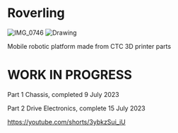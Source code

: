 # Roverling

![IMG_0746](https://github.com/MarkMakies/Roverling/assets/105891859/041a1826-9d6a-44dc-8815-bac312036ee0)
![Drawing](https://github.com/MarkMakies/Roverling/assets/105891859/4d358d1e-91db-4598-bae2-dbf974f5846d)

Mobile robotic platform made from CTC 3D printer parts

# WORK IN PROGRESS
Part 1 Chassis, completed 9 July 2023

Part 2 Drive Electronics, complete 15 July 2023

https://youtube.com/shorts/3ybkzSui_iU

